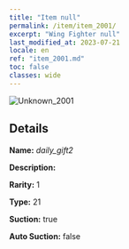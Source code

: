 ```yaml
---
title: "Item null"
permalink: /item/item_2001/
excerpt: "Wing Fighter null"
last_modified_at: 2023-07-21
locale: en
ref: "item_2001.md"
toc: false
classes: wide
---
```



 ![Unknown_2001](/images/item/daily_gift2_p.png)



## Details

 **Name:** *daily_gift2* 

 **Description:** 

 **Rarity:** 1 

 **Type:** 21 

 **Suction:** true 

 **Auto Suction:** false 


